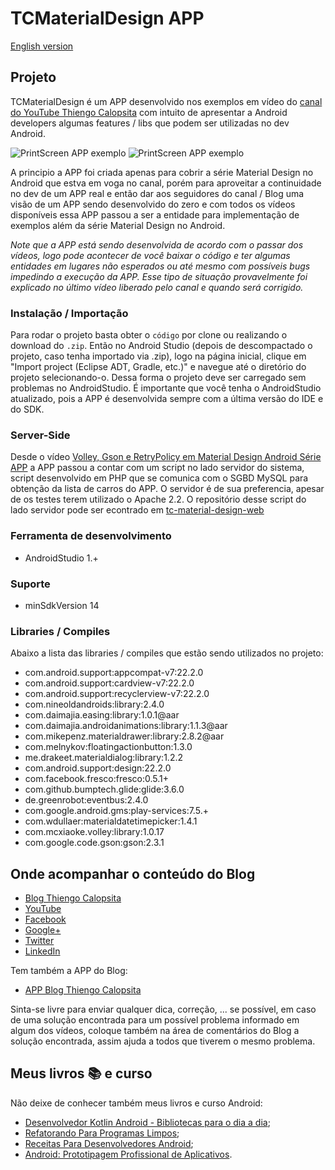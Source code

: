 TCMaterialDesign APP
===========================================

[English version](https://github.com/viniciusthiengo/tc-material-design/blob/master/README-EN.md)

## Projeto

TCMaterialDesign é um APP desenvolvido nos exemplos em vídeo do [canal do YouTube Thiengo Calopsita](https://www.youtube.com/user/thiengoCalopsita) com intuito de apresentar a Android developers algumas features / libs que podem ser utilizadas no dev Android.

![PrintScreen APP exemplo](https://s3-sa-east-1.amazonaws.com/thiengo-calopsita/github/device-2015-06-07-122119.png)
![PrintScreen APP exemplo](https://s3-sa-east-1.amazonaws.com/thiengo-calopsita/github/device-2015-07-19-211451.png)

A principio a APP foi criada apenas para cobrir a série Material Design no Android que estva em voga no canal, porém para aproveitar a continuidade no dev de um APP real e então dar aos seguidores do canal / Blog uma visão de um APP sendo desenvolvido do zero e com todos os vídeos disponíveis essa APP passou a ser a entidade para implementação de exemplos além da série Material Design no Android.

*Note que a APP está sendo desenvolvida de acordo com o passar dos vídeos, logo pode acontecer de você baixar o código e ter algumas entidades em lugares não esperados ou até mesmo com possíveis bugs impedindo a execução da APP. Esse tipo de situação provavelmente foi explicado no último vídeo liberado pelo canal e quando será corrigido.*

### Instalação / Importação

Para rodar o projeto basta obter o `código` por clone ou realizando o download do `.zip`. Então no Android Studio (depois de descompactado o projeto, caso tenha importado via .zip), logo na página inicial, clique em "Import project (Eclipse ADT, Gradle, etc.)" e navegue até o diretório do projeto selecionando-o. Dessa forma o projeto deve ser carregado sem problemas no AndroidStudio. É importante que você tenha o AndroidStudio atualizado, pois a APP é desenvolvida sempre com a última versão do IDE e do SDK.

### Server-Side

Desde o vídeo [Volley, Gson e RetryPolicy em Material Design Android Série APP](http://www.thiengo.com.br/volley-gson-e-retrypolicy-em-material-design-android-serie-app) a APP passou a contar com um script no lado servidor do sistema, script desenvolvido em PHP que se comunica com o SGBD MySQL para obtenção da lista de carros do APP. O servidor é de sua preferencia, apesar de os testes terem utilizado o Apache 2.2. O repositório desse script do lado servidor pode ser econtrado em [tc-material-design-web](https://github.com/viniciusthiengo/tc-material-design-web)

### Ferramenta de desenvolvimento

* AndroidStudio 1.+

### Suporte

* minSdkVersion 14

### Libraries / Compiles

Abaixo a lista das libraries / compiles que estão sendo utilizados no projeto:

* com.android.support:appcompat-v7:22.2.0
* com.android.support:cardview-v7:22.2.0
* com.android.support:recyclerview-v7:22.2.0
* com.nineoldandroids:library:2.4.0
* com.daimajia.easing:library:1.0.1@aar
* com.daimajia.androidanimations:library:1.1.3@aar
* com.mikepenz.materialdrawer:library:2.8.2@aar
* com.melnykov:floatingactionbutton:1.3.0
* me.drakeet.materialdialog:library:1.2.2
* com.android.support:design:22.2.0
* com.facebook.fresco:fresco:0.5.1+
* com.github.bumptech.glide:glide:3.6.0
* de.greenrobot:eventbus:2.4.0
* com.google.android.gms:play-services:7.5.+
* com.wdullaer:materialdatetimepicker:1.4.1
* com.mcxiaoke.volley:library:1.0.17
* com.google.code.gson:gson:2.3.1

## Onde acompanhar o conteúdo do Blog

* [Blog Thiengo Calopsita](http://www.thiengo.com.br/)
* [YouTube](https://www.youtube.com/user/thiengoCalopsita)
* [Facebook](https://www.facebook.com/thiengoCalopsita)
* [Google+](https://plus.google.com/+ThiengoCalopsita/posts)
* [Twitter](https://twitter.com/thiengoCalops)
* [LinkedIn](https://www.linkedin.com/pub/vin%C3%ADcius-thiengo/80/9b1/517)

Tem também a APP do Blog:

* [APP Blog Thiengo Calopsita](https://play.google.com/store/apps/details?id=br.thiengocalopsita&hl=pt_BR)

Sinta-se livre para enviar qualquer dica, correção, ... se possível, em caso de uma solução encontrada para um possível problema informado em algum dos vídeos, coloque também na área de comentários do Blog a solução encontrada, assim ajuda a todos que tiverem o mesmo problema.

## Meus livros 📚 e curso

Não deixe de conhecer também meus livros e curso Android:

- [Desenvolvedor Kotlin Android - Bibliotecas para o dia a dia](https://www.thiengo.com.br/livro-desenvolvedor-kotlin-android);
- [Refatorando Para Programas Limpos](https://www.thiengo.com.br/livro-refatorando-para-programas-limpos);
- [Receitas Para Desenvolvedores Android](https://www.thiengo.com.br/livro-receitas-para-desenvolvedores-android);
- [Android: Prototipagem Profissional de Aplicativos](https://www.udemy.com/course/android-prototipagem-profissional-de-aplicativos/?locale=pt_BR&persist_locale=).
